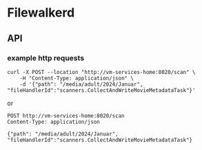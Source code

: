 # Filewalkerd

## API

### example http requests 

```
curl -X POST --location "http://vm-services-home:8020/scan" \
    -H "Content-Type: application/json" \
    -d '{"path": "/media/adult/2024/Januar", "fileHandlerId":"scanners.CollectAndWriteMovieMetadataTask"}'
```
or
```
POST http://vm-services-home:8020/scan
Content-Type: application/json

{"path": "/media/adult/2024/Januar", "fileHandlerId":"scanners.CollectAndWriteMovieMetadataTask"}
```